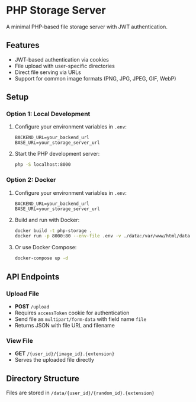 # PHP Storage Server

A minimal PHP-based file storage server with JWT authentication.

## Features

- JWT-based authentication via cookies
- File upload with user-specific directories
- Direct file serving via URLs
- Support for common image formats (PNG, JPG, JPEG, GIF, WebP)

## Setup

### Option 1: Local Development
1. Configure your environment variables in `.env`:
   ```
   BACKEND_URL=your_backend_url
   BASE_URL=your_storage_server_url
   ```

2. Start the PHP development server:
   ```bash
   php -S localhost:8000
   ```

### Option 2: Docker
1. Configure your environment variables in `.env`:
   ```
   BACKEND_URL=your_backend_url
   BASE_URL=your_storage_server_url
   ```

2. Build and run with Docker:
   ```bash
   docker build -t php-storage .
   docker run -p 8000:80 --env-file .env -v ./data:/var/www/html/data php-storage
   ```

3. Or use Docker Compose:
   ```bash
   docker-compose up -d
   ```

## API Endpoints

### Upload File
- **POST** `/upload`
- Requires `accessToken` cookie for authentication
- Send file as `multipart/form-data` with field name `file`
- Returns JSON with file URL and filename

### View File
- **GET** `/{user_id}/{image_id}.{extension}`
- Serves the uploaded file directly

## Directory Structure

Files are stored in `/data/{user_id}/{random_id}.{extension}`
